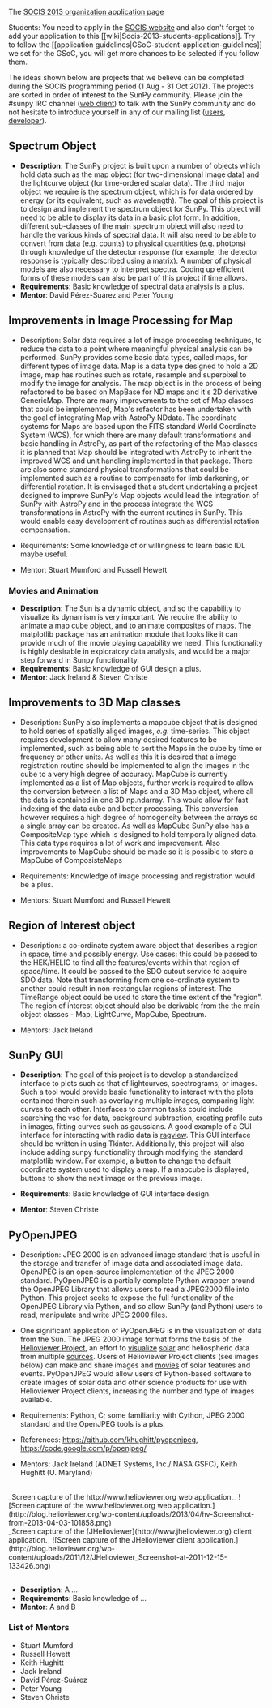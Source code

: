The [SOCIS 2013 organization application page](https://github.com/sunpy/sunpy/wiki/SOCIS-2013)

Students: You need to apply in the [SOCIS website](http://sophia.estec.esa.int/socis2013/?q=node/11) and also don't forget to add your application to this [[wiki|Socis-2013-students-applications]].  Try to follow the [[application guidelines|GSoC-student-application-guidelines]] we set for the GSoC, you will get more chances to be selected if you follow them.

The ideas shown below are projects that we believe can be completed during the SOCIS programming period (1 Aug - 31 Oct 2012).  The projects are sorted in order of interest to the SunPy community.  Please join the #sunpy IRC channel ([web client](http://webchat.freenode.net/)) to talk with the SunPy community and do not hesitate to introduce yourself in any of our mailing list ([users](https://groups.google.com/forum/?fromgroups#!forum/sunpy), [developer](https://groups.google.com/forum/?fromgroups#!forum/sunpy-dev)).

## Spectrum Object

* **Description**: The SunPy project is built upon a number of objects which hold data such as the map object (for two-dimensional image data) and the lightcurve object (for time-ordered scalar data).  The third major object we require is the spectrum object, which is for data ordered by energy (or its equivalent, such as wavelength). The goal of this project is to design and implement the spectrum object for SunPy. This object will need to be able to display its data in a basic plot form. In addition, different sub-classes of the main spectrum object will also need to handle the various kinds of spectral data.  It will also need to be able to convert from data (e.g. counts) to physical quantities (e.g. photons) through knowledge of the detector response (for example, the detector response is typically described using a matrix). A number of physical models are also necessary to interpret spectra. Coding up efficient forms of these models can also be part of this project if time allows.
* **Requirements**: Basic knowledge of spectral data analysis is a plus.
* **Mentor**: David Pérez-Suárez and Peter Young

## Improvements in Image Processing for Map

* Description: Solar data requires a lot of image processing techniques, to reduce the data to a point where meaningful physical analysis can be performed. SunPy provides some basic data types, called maps, for different types of image data. Map is a data type designed to hold a 2D image, map has routines such as rotate, resample and superpixel to modify the image for analysis.
The map object is in the process of being refactored to be based on MapBase for ND maps and it's 2D derivative GenericMap. There are many improvements to the set of Map classes that could be implemented, Map's refactor has been undertaken with the goal of integrating Map with AstroPy NDdata.
The coordinate systems for Maps are based upon the FITS standard World Coordinate System (WCS), for which there are many default transformations and basic handling in AstroPy, as part of the refactoring of the Map classes it is planned that Map should be integrated with AstroPy to inherit the improved WCS and unit handling implemented in that package.
There are also some standard physical transformations that could be implemented such as a routine to compensate for limb darkening, or differential rotation.
It is envisaged that a student undertaking a project designed to improve SunPy's Map objects would lead the integration of SunPy with AstroPy and in the process integrate the WCS transformations in AstroPy with the current routines in SunPy. This would enable easy development of routines such as differential rotation compensation.

* Requirements: Some knowledge of or willingness to learn basic IDL maybe useful.

* Mentor: Stuart Mumford and Russell Hewett

### Movies and Animation

* **Description**: The Sun is a dynamic object, and so the capability to visualize its dynamism is very important.  We require the ability to animate a map cube object, and to animate composites of maps.  The matplotlib package has an animation module that looks like it can provide much of the movie playing capability we need.  This functionality is highly desirable in exploratory data analysis, and would be a major step forward in Sunpy functionality.
* **Requirements**: Basic knowledge of GUI design a plus.
* **Mentor**: Jack Ireland & Steven Christe

## Improvements to 3D Map classes

* Description: SunPy also implements a mapcube object that is designed to hold series of spatially aliged images, *e.g.* time-series. This object requires development to allow many desired features to be implemented, such as being able to sort the Maps in the cube by time or frequency or other units. As well as this it is desired that a image registration routine should be implemented to align the images in the cube to a very high degree of accuracy.
MapCube is currently implemented as a list of Map objects, further work is required to allow the conversion between a list of Maps and a 3D Map object, where all the data is contained in one 3D np.ndarray. This would allow for fast indexing of the data cube and better processing. This conversion however requires a high degree of homogeneity between the arrays so a single array can be created.
As well as MapCube SunPy also has a CompositeMap type which is designed to hold temporally aligned data. This data type requires a lot of work and improvement. Also improvements to MapCube should be made so it is possible to store a MapCube of ComposisteMaps

* Requirements: Knowledge of image processing and registration would be a plus.

* Mentors: Stuart Mumford and Russell Hewett

## Region of Interest object

* Description: a co-ordinate system aware object that describes a region in space, time and possibly energy.  Use cases: this could be passed to the HEK/HELIO to find all the features/events within that region of space/time.  It could be passed to the SDO cutout service to acquire SDO data.  Note that transforming from one co-ordinate system to another could result in non-rectangular regions of interest.  The TimeRange object could be used to store the time extent of the "region".  The region of interest object should also be derivable from the the main object classes - Map, LightCurve, MapCube, Spectrum.

* Mentors: Jack Ireland

## SunPy GUI

* **Description**: The goal of this project is to develop a standardized interface to plots such as that of lightcurves, spectrograms, or images. Such a tool would provide basic functionality to interact with the plots contained therein such as overlaying multiple images, comparing light curves to each other. Interfaces to common tasks could include searching the vso for data, background subtraction, creating profile cuts in images, fitting curves such as gaussians. A good example of a GUI interface for interacting with radio data is [ragview](http://hesperia.gsfc.nasa.gov/ssw/radio/ethz/idl/ragview/ragview.pro). This GUI interface should be written in using Tkinter. Additionally, this project will also include adding sunpy functionality through modifying the standard matplotlib window. For example, a button to change the default coordinate system used to display a map. If a mapcube is displayed, buttons to show the next image or the previous image.

* **Requirements**: Basic knowledge of GUI interface design.
* **Mentor**: Steven Christe

## PyOpenJPEG

* Description: JPEG 2000 is an advanced image standard that is useful in the storage and transfer of image data and associated image data.  OpenJPEG is an open-source implementation of the JPEG 2000 standard.  PyOpenJPEG is a partially complete Python wrapper around the OpenJPEG Library that allows users to read a JPEG2000 file into Python.  This project seeks to expose the full functionality of the OpenJPEG Library via Python, and so allow SunPy (and Python) users to read, manipulate and write JPEG 2000 files.

* One significant application of PyOpenJPEG is in the visualization of data from the Sun.  The JPEG 2000 image format forms the basis of the [Helioviewer Project](http://wiki.helioviewer.org/wiki/Main_Page), an effort to [visualize](http://www.helioviewer.org) [solar](http://www.jhelioviewer.org) and heliospheric data from multiple [sources](http://helioviewer.org/?date=2013-03-28T22:36:36.000Z&imageScale=38.727054&centerX=38.727054&centerY=0&imageLayers=%5BPROBA2,SWAP,SWAP,174,1,100%5D,%5BSDO,AIA,AIA,304,1,50%5D,%5BSOHO,LASCO,C2,white-light,1,100%5D,%5BSOHO,LASCO,C3,white-light,1,60%5D). Users of Helioviewer Project clients (see images below) can make and share images and [movies](http://www.youtube.com/watch?feature=player_embedded&v=4xESw6G8JdM) of solar features and events.  PyOpenJPEG would allow users of Python-based software to create images of solar data and other science products for use with Helioviewer Project clients, increasing the number and type of images available.

* Requirements: Python, C; some familiarity with Cython, JPEG 2000 standard and the OpenJPEG tools is a plus.

* References: <https://github.com/khughitt/pyopenjpeg>, <https://code.google.com/p/openjpeg/>

* Mentors: Jack Ireland (ADNET Systems, Inc./ NASA GSFC), Keith Hughitt (U. Maryland)

<BR>
_Screen capture of the http://www.helioviewer.org web application._
![Screen capture of the www.helioviewer.org web application.](http://blog.helioviewer.org/wp-content/uploads/2013/04/hv-Screenshot-from-2013-04-03-101858.png)

<BR>
_Screen capture of the [JHelioviewer](http://www.jhelioviewer.org) client application._
![Screen capture of the JHelioviewer client application.](http://blog.helioviewer.org/wp-content/uploads/2011/12/JHelioviewer_Screenshot-at-2011-12-15-133426.png)

##

* **Description**: A ...
* **Requirements**: Basic knowledge of ...
* **Mentor**: A and B

### List of Mentors

* Stuart Mumford
* Russell Hewett
* Keith Hughitt
* Jack Ireland
* David Pérez-Suárez
* Peter Young
* Steven Christe
